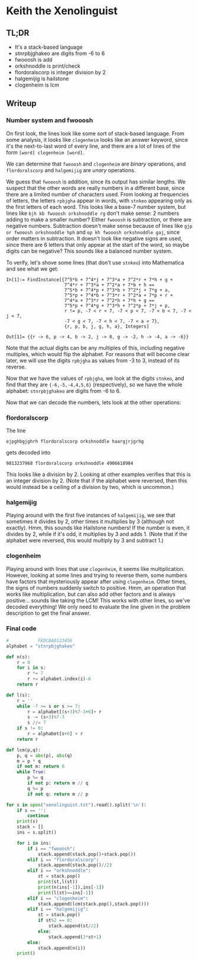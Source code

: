 # Keith the Xenolinguist

## TL;DR
 * It's a stack-based language
 * stnrpbjghakeo are digits from -6 to 6
 * fwooosh is add
 * orkshnoddle is print/check
 * flordoralscorp is integer division by 2
 * halgemijig is hailstone
 * clogenheim is lcm

## Writeup

### Number system and fwooosh
On first look, the lines look like some sort of stack-based language.
From some analysis, it looks like `clogenheim` looks like an answer keyword,
since it's the next-to-last word of every line, and there are a lot of lines of
the form `[word] clogenheim [word]`.

We can determine that `fwooosh` and `clogenheim` are *binary* operations, and
`flordoralscorp` and `halgemijig` are *unary* operations.

We guess that `fwooosh` is addition, since its output has similar lengths.
We suspect that the other words are really numbers in a different base, since
there are a limited number of characters used. From looking at frequencies of
letters, the letters `rpbjgha` appear in words, with `stnkeo` appearing only as
the first letters of each word. This looks like a base-7 number system, but
lines like `bjh kb fwooosh orkshnoddle rg` don't make sense: 2 numbers adding to
make a smaller number? Either `fwooosh` is subtraction, or there are negative
numbers. Subtraction doesn't make sense because of lines like
`gjp or fwooosh orkshnoddle hph` and `op kh fwooosh orkshnoddle gaj`, since
order matters in subtraction. It doesn't look like negative signs are used,
since there are 6 letters that only appear at the start of the word, so maybe
digits can be negative? This sounds like a balanced number system.

To verify, let's shove some lines (that don't use `stnkeo`) into Mathematica and
see what we get:

```
In[1]:= FindInstance[{7^5*b + 7^4*j + 7^3*a + 7^2*r + 7*h + g +
                      7^4*r + 7^3*a + 7^2*a + 7*b + h ==
                      7^5*b + 7^4*p + 7^3*b + 7^2*j + 7*g + a,
                      7^5*p + 7^4*b + 7^3*r + 7^2*a + 7*p + r +
                      7^4*a + 7^3*r + 7^2*h + 7*h + g ==
                      7^5*p + 7^4*g + 7^3*h + 7^2*p + 7*j + p,
                      r != p, -7 < r < 7, -7 < p < 7, -7 < b < 7, -7 < j < 7,
                      -7 < g < 7, -7 < h < 7, -7 < a < 7},
                      {r, p, b, j, g, h, a}, Integers]

Out[1]= {{r -> 6, p -> 4, b -> 2, j -> 0, g -> -2, h -> -4, a -> -6}}
```

Note that the actual digits can be any multiples of this, including negative
multiples, which would flip the alphabet. For reasons that will become clear
later, we will use the digits `rpbjgha` as values from -3 to 3, instead of
its reverse.

Now that we have the values of `rpbjgha`, we look at the digits `stnkeo`,
and find that they are `{-6,-5,-4,4,5,6}` (respectively), so we have the whole
alphabet: `stnrpbjghakeo` are digits from -6 to 6.

Now that we can decode the numbers, lets look at the other operations:

### flordoralscorp
The line
```
ejpghbgjghrh flordoralscorp orkshnoddle haargjrjgrhg
```
gets decoded into
```
9813237968 flordoralscorp orkshnoddle 4906618984
```
This looks like a division by 2. Looking at other examples verifies that
this is an integer division by 2. (Note that if the alphabet were reversed,
then this would instead be a ceiling of a division by two, which is uncommon.)


### halgemijig
Playing around with the first five instances of `halgemijig`, we see that
sometimes it divides by 2, other times it multiplies by 3 (although not
exactly). Hmm, this sounds like Hailstone numbers! If the number is even, it
divides by 2, while if it's odd, it multiplies by 3 and adds 1. (Note that if
the alphabet were reversed, this would multiply by 3 and subtract 1.)

### clogenheim
Playing around with lines that use `clogenheim`, it seems like multiplication.
However, looking at some lines and trying to reverse them, some numbers have
factors that mysteriously appear after using `clogenheim`. Other times, the
signs of numbers suddenly switch to positive. Hmm, an operation that works
like multiplication, but can also add other factors and is always positive...
sounds like taking the LCM! This works with other lines, so we've decoded
everything! We only need to evaluate the line given in the problem
description to get the final answer.

### Final code
```python
#           FEDCBA0123456
alphabet = "stnrpbjghakeo"

def n(s):
    r = 0
    for i in s:
        r *= 7
        r += alphabet.index(i)-6
    return r

def l(s):
    r = ''
    while -7 >= s or s >= 7:
        r = alphabet[(s+3)%7-3+6]+ r
        s -= (s+3)%7-3
        s //= 7
    if s != 0:
        r = alphabet[s+6] + r
    return r

def lcm(p,q):
    p, q = abs(p), abs(q)
    m = p * q
    if not m: return 0
    while True:
        p %= q
        if not p: return m // q
        q %= p
        if not q: return m // p

for s in open("xenolinguist.txt").read().split('\n'):
    if s == '':
        continue
    print(s)
    stack = []
    ins = s.split()

    for i in ins:
        if i == "fwooosh":
            stack.append(stack.pop()+stack.pop())
        elif i == "flordoralscorp":
            stack.append(stack.pop()//2)
        elif i == "orkshnoddle":
            st = stack.pop()
            print(st,l(st))
            print(n(ins[-1]),ins[-1])
            print(l(st)==ins[-1])
        elif i == "clogenheim":
            stack.append(lcm(stack.pop(),stack.pop()))
        elif i == "halgemijig":
            st = stack.pop()
            if st%2 == 0:
                stack.append(st//2)
            else:
                stack.append(3*st+1)
        else:
            stack.append(n(i))
    print()
```
